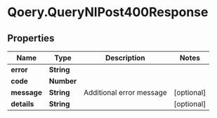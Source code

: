 # Qoery.QueryNlPost400Response

## Properties

Name | Type | Description | Notes
------------ | ------------- | ------------- | -------------
**error** | **String** |  | 
**code** | **Number** |  | 
**message** | **String** | Additional error message | [optional] 
**details** | **String** |  | [optional] 


